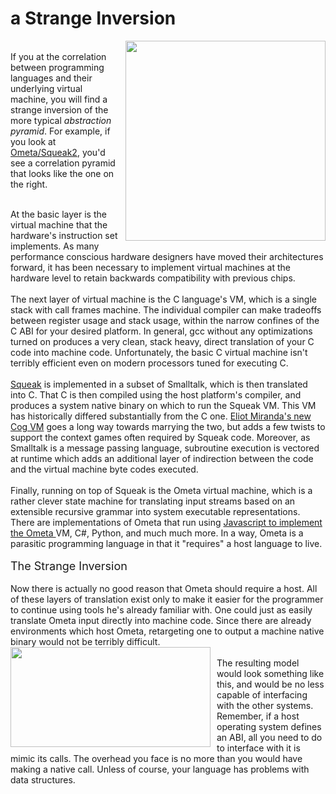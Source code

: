 a Strange Inversion
===================

<a onblur="try {parent.deselectBloggerImageGracefully();} catch(e) {}" href="http://1.bp.blogspot.com/_XCDTVvEbBMU/SiU4lGL5Z5I/AAAAAAAAACo/h2VqfN3wD4A/s1600-h/inversion.png"><img style="float:right; margin:0 0 10px 10px;cursor:pointer; cursor:hand;width: 320px; height: 320px;" src="http://1.bp.blogspot.com/_XCDTVvEbBMU/SiU4lGL5Z5I/AAAAAAAAACo/h2VqfN3wD4A/s320/inversion.png" border="0" alt="" id="BLOGGER_PHOTO_ID_5342738742911788946" /></a><br />If you at the correlation between programming languages and their underlying virtual machine, you will find a strange inversion of the more typical <i>abstraction pyramid</i>.  For example, if you look at <a href="http://tinlizzie.org/ometa/ometa2.html">Ometa/Squeak2</a>, you&#39;d see a correlation pyramid that looks like the one on the right.<div><br /></div><div>At the basic layer is the virtual machine that the hardware&#39;s instruction set implements.  As many performance conscious hardware designers have moved their architectures forward, it has been necessary to implement virtual machines at the hardware level to retain backwards compatibility with previous chips.</div><div><br /></div><div>The next layer of virtual machine is the C language&#39;s VM, which is a single stack with call frames machine.  The individual compiler can make tradeoffs between register usage and stack usage, within the narrow confines of the C ABI for your desired platform.  In general, gcc without any optimizations turned on produces a very clean, stack heavy, direct translation of your C code into machine code.  Unfortunately, the basic C virtual machine isn&#39;t terribly efficient even on modern processors tuned for executing C.</div><div><br /></div><div><a href="http://squeak.org/">Squeak</a> is implemented in a subset of Smalltalk, which is then translated into C.  That C is then compiled using the host platform&#39;s compiler, and produces a system native binary on which to run the Squeak VM.  This VM has historically differed substantially from the C one.  <a href="http://www.mirandabanda.org/cogblog/2009/01/14/under-cover-contexts-and-the-big-frame-up/">Eliot Miranda&#39;s new Cog VM</a> goes a long way towards marrying the two, but adds a few twists to support the context games often required by Squeak code.  Moreover, as Smalltalk is a message passing language, subroutine execution is vectored at runtime which adds an additional layer of indirection between the code and the virtual machine byte codes executed.</div><div><br /></div><div>Finally, running on top of Squeak is the Ometa virtual machine, which is a rather clever state machine for translating input streams based on an extensible recursive grammar into system executable representations.  There are implementations of Ometa that run using <a href="http://tinlizzie.org/ometa-js/">Javascript to implement the Ometa </a>VM, C#, Python, and much much more.  In a way, Ometa is a parasitic programming language in that it "requires" a host language to live.</div><div><div><br /></div><div><span class="Apple-style-span" style="font-size: large;">The Strange Inversion</span></div><div><br /></div><div>Now there is actually no good reason that Ometa should require a host.  All of these layers of translation exist only to make it easier for the programmer to continue using tools he&#39;s already familiar with.  One could just as easily translate Ometa input directly into machine code.  Since there are already environments which host Ometa, retargeting one to output a machine native binary would not be terribly difficult.</div><div><a onblur="try {parent.deselectBloggerImageGracefully();} catch(e) {}" href="http://1.bp.blogspot.com/_XCDTVvEbBMU/SiU-08AKCUI/AAAAAAAAACw/_92o2rjNAzQ/s1600-h/inversion2.png"><img style="float:left; margin:0 10px 10px 0;cursor:pointer; cursor:hand;width: 320px; height: 160px;" src="http://1.bp.blogspot.com/_XCDTVvEbBMU/SiU-08AKCUI/AAAAAAAAACw/_92o2rjNAzQ/s320/inversion2.png" border="0" alt="" id="BLOGGER_PHOTO_ID_5342745612125866306" /></a><br /></div><div>The resulting model would look something like this, and would be no less capable of interfacing with the other systems.  Remember, if a host operating system defines an ABI, all you need to do to interface with it is mimic its calls.  The overhead you face is no more than you would have making a native call.  Unless of course, your language has problems with data structures.</div><div><br /></div><div><span class="Apple-style-span"  style="font-size:180%;"><span class="Apple-style-span" style="font-size: 18px;"><br /></span></span></div></div>